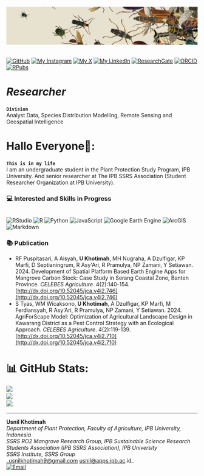 <p align="center" style="margin-bottom: 1px;">
  <img src="BG usnil.png" alt="BG usnil.png" width="100%" style="max-height: 100px; object-fit: cover;"/>
 <p
   
<br /> [![GitHub](https://img.shields.io/badge/GitHub-UsnilKhotimah-darkgrey?style=social&logo=github&logoColor=black)](https://github.com/UsnilKhotimah)   [![My Instagram](https://img.shields.io/badge/My-Instagram-DD2A7B?style=flat&logo=instagram&logoColor=DD2A7B&labelColor=444444)](https://instagram.com/hsnilkh)  [![My X](https://img.shields.io/badge/My-X-000000?style=flat&logo=twitter&logoColor=white&labelColor=444444)](https://x.com/14Husnil)   [![My LinkedIn](https://img.shields.io/badge/My-LinkedIn-0077B5?style=flat&logo=linkedin&logoColor=white&labelColor=444444)](https://linkedin.com/in/usmil-khotimah)   [![ResearchGate](https://img.shields.io/badge/ResearchGate-00CCBB?style=flat&logo=ResearchGate&logoColor=white)](https://www.researchgate.net/profile/Usnil-Khotimah/publications)   [![ORCID](https://img.shields.io/badge/ORCID-A6CE39?style=flat&logo=orcid&logoColor=white)](https://orcid.org/0009-0001-8710-2901)   [![RPubs](https://img.shields.io/badge/RPubs-276DC3?style=flat&logo=r&logoColor=white)](https://rpubs.com/usnilkhotimah24)   


# *Researcher*
**`Division`**
<br /> Analyst Data, Species Distribution Modelling, Remote Sensing and Geospatial Intelligence  


# Hallo Everyone👋:
**`This is in my life`**
<br /> I am an undergraduate student in the Plant Protection Study Program, IPB University. And senior researcher at The IPB SSRS Association (Student Researcher Organization at IPB University).


### 💻 Interested and Skills in Progress
<br /> ![RStudio](https://img.shields.io/badge/RStudio-75AADB?style=for-the-badge&logo=r&logoColor=white)
![R](https://img.shields.io/badge/R-276DC3?style=for-the-badge&logo=rstudioide&logoColor=white)
![Python](https://img.shields.io/badge/python-3776AB?style=for-the-badge&logo=python&logoColor=FFD700)
![JavaScript](https://img.shields.io/badge/javascript-black?style=for-the-badge&logo=javascript&logoColor=FFD700)
![Google Earth Engine](https://img.shields.io/badge/Google%20Earth%20Engine-34A853?style=for-the-badge&logo=googleearthengine&logoColor=white)
![ArcGIS](https://img.shields.io/badge/ArcGIS-4479A1?style=for-the-badge&logo=esri&logoColor=white)
![Markdown](https://img.shields.io/badge/MARKDOWN-3C3C3D?style=for-the-badge&logo=markdown&logoColor=white)

### 📚 Publication
- RF Puspitasari, A Aisyah, **U Khotimah**, MH Nugraha, A Dzulfigar, KP Marfi, D Septianingrum, R Asy'Ari, R Pramulya, NP Zamani, Y Setiawan. 2024. Development of Spatial Platform Based Earth Engine Apps for Mangrove Carbon Stock: Case Study in Serang Coastal Zone, Banten Province. *CELEBES Agriculture*. 4(2):140-154. [http://dx.doi.org/10.52045/jca.v4i2.746](http://dx.doi.org/10.52045/jca.v4i2.746)
- S Tyas, WM Wicaksono, **U Khotimah**, A Dzulfigar, KP Marfi, M Ferdiansyah, R Asy'Ari, R Pramulya, NP Zamani, Y Setiawan. 2024. AgriForScape Model: Optimization of Agricultural Landscape Design in Kawarang District as a Pest Control Strategy with an Ecological Approach. *CELEBES Agriculture*. 4(2):119-139. [http://dx.doi.org/10.52045/jca.v4i2.710](http://dx.doi.org/10.52045/jca.v4i2.710)


# 📊 GitHub Stats:
![](https://github-readme-stats.vercel.app/api?username=UsnilKhotimah&theme=shadow_pink&hide_border=false&include_all_commits=true&count_private=true)<br/>
![](https://github-readme-streak-stats.herokuapp.com/?user=UsnilKhotimah&theme=shadow_pink&hide_border=false)<br/>
![](https://github-readme-stats.vercel.app/api/top-langs/?username=UsnilKhotimah&theme=shadow_pink&hide_border=false&include_all_commits=true&count_private=true&layout=compact)

________________________________________________________________________________________________________________________________________________________
**Usnil Khotimah**
<br /> _Department of Plant Protection, Faculty of Agriculture, IPB University, Indonesia_
<br /> _SSRS RO2 Mangrove Research Group, IPB Sustainable Science Research Students Association (IPB SSRS Association), IPB University_
<br /> _SSRS Institute, SSRS Group_
<br /> _usnilkhotimah9@gmail.com   usnil@apps.ipb.ac.id_
<br /> [![Email](https://img.shields.io/badge/Email-D14836?style=flat&logo=gmail&logoColor=white)](mailto:usnilkhotimah9@gmail.com)
